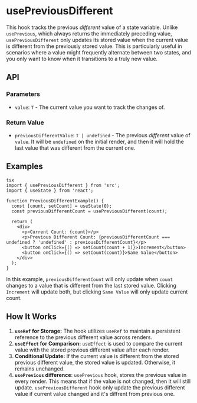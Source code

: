 # usePreviousDifferent

This hook tracks the previous *different* value of a state variable. Unlike `usePrevious`, which always returns the immediately preceding value, `usePreviousDifferent` only updates its stored value when the current value is different from the previously stored value. This is particularly useful in scenarios where a value might frequently alternate between two states, and you only want to know when it transitions to a truly new value.

## API

### Parameters

*   `value`: `T` - The current value you want to track the changes of.

### Return Value

*   `previousDifferentValue`: `T | undefined` - The previous *different* value of `value`. It will be `undefined` on the initial render, and then it will hold the last value that was different from the current one.

## Examples
```
tsx
import { usePreviousDifferent } from 'src';
import { useState } from 'react';

function PreviousDifferentExample() {
  const [count, setCount] = useState(0);
  const previousDifferentCount = usePreviousDifferent(count);

  return (
    <div>
      <p>Current Count: {count}</p>
      <p>Previous Different Count: {previousDifferentCount === undefined ? 'undefined' : previousDifferentCount}</p>
      <button onClick={() => setCount(count + 1)}>Increment</button>
      <button onClick={() => setCount(count)}>Same Value</button>
    </div>
  );
}
```
In this example, `previousDifferentCount` will only update when `count` changes to a value that is different from the last stored value. Clicking `Increment` will update both, but clicking `Same Value` will only update current count.

## How It Works

1.  **`useRef` for Storage:** The hook utilizes `useRef` to maintain a persistent reference to the previous different value across renders.
2.  **`useEffect` for Comparison:** `useEffect` is used to compare the current value with the stored previous different value after each render.
3.  **Conditional Update:** If the current value is different from the stored previous different value, the stored value is updated. Otherwise, it remains unchanged.
4. **`usePrevious` difference**: `usePrevious` hook, stores the previous value in every render. This means that if the value is not changed, then it will still update. `usePreviousDifferent` hook only update the previous different value if current value changed and it's diffrent from previous one.